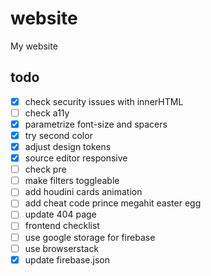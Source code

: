 # website

My website

## todo

- [x] check security issues with innerHTML
- [ ] check a11y
- [x] parametrize font-size and spacers
- [x] try second color
- [x] adjust design tokens
- [x] source editor responsive
- [ ] check pre
- [ ] make filters toggleable
- [ ] add houdini cards animation
- [ ] add cheat code prince megahit easter egg
- [ ] update 404 page
- [ ] frontend checklist
- [ ] use google storage for firebase
- [ ] use browserstack
- [x] update firebase.json
